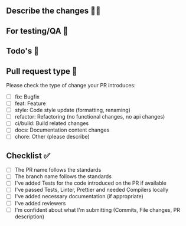 <!--
Make sure you follow branch and PR naming conventions. [Docs are here](https://creditsaint.atlassian.net/wiki/x/LIDDAg).

feat(ENG-123): Add some cool functionality
fix(ENG-123): Fix a bug
release: v1.0.0
epic(ENG-123): Title of the epic
-->

## Describe the changes ✍🏼
<!--
Summary of the changes and components affected by this PR in the codebase. (This shouldn't be a commit list or the issue description)
Ex:
- Refactor the order of the imports following the standard
- Add a new service that...
-->

## For testing/QA 🔎
<!--
Describe how to test the changes of this PR (Write this with QA in mind). Describe previous and new behaviour.
Ex:
- Run the App, go to the ... page and check ...
- Call the ... endpoint with the following params... Now it should return...
-->

## Todo's 📄 <!--(optional)-->
<!-- Link here any new issues that might've come up when developing this code. -->

## Pull request type 🧐
<!-- Please try to limit your pull request to one type, submit multiple pull requests if needed. -->
Please check the type of change your PR introduces:

- [ ] fix: Bugfix
- [ ] feat: Feature
- [ ] style: Code style update (formatting, renaming)
- [ ] refactor: Refactoring (no functional changes, no api changes)
- [ ] ci/build: Build related changes
- [ ] docs: Documentation content changes
- [ ] chore: Other (please describe)

## Checklist ✅ <!--(Don't delete! This is a reminder for the PR creator)-->

- [ ] The PR name follows the standards
- [ ] The branch name follows the standards
- [ ] I've added Tests for the code introduced on the PR if available
- [ ] I've passed Tests, Linter, Prettier and needed Compilers locally
- [ ] I've added necessary documentation (if appropriate)
- [ ] I've added reviewers
- [ ] I'm confident about what I'm submitting (Commits, File changes, PR description)
